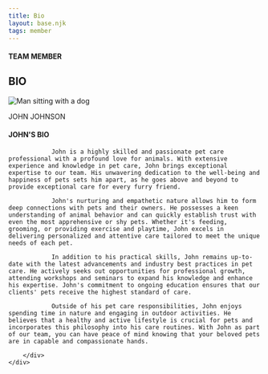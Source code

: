 ```yaml
---
title: Bio
layout: base.njk
tags: member
---
```

<section class="team-member-bio">
    <div class="about-us-header">
        <div>
            <div id="vertical-line"></div>
        </div>
        <div class="header-text">
            <h4>TEAM MEMBER</h6>
            <h1 id="team-header">BIO</h1>
        </div>
    </div>
    <div class="team-member-img-and-bio">
        <div class="team-member-img">
            <div>
                <img src="\images\team-member3.png" alt="Man sitting  with a dog">
                <p>JOHN JOHNSON</p>
            </div>
        </div>
        <div class="team-member-info">
            <h4>JOHN'S BIO</h4>

                John is a highly skilled and passionate pet care professional with a profound love for animals. With extensive experience and knowledge in pet care, John brings exceptional expertise to our team. His unwavering dedication to the well-being and happiness of pets sets him apart, as he goes above and beyond to provide exceptional care for every furry friend.

                John's nurturing and empathetic nature allows him to form deep connections with pets and their owners. He possesses a keen understanding of animal behavior and can quickly establish trust with even the most apprehensive or shy pets. Whether it's feeding, grooming, or providing exercise and playtime, John excels in delivering personalized and attentive care tailored to meet the unique needs of each pet.

                In addition to his practical skills, John remains up-to-date with the latest advancements and industry best practices in pet care. He actively seeks out opportunities for professional growth, attending workshops and seminars to expand his knowledge and enhance his expertise. John's commitment to ongoing education ensures that our clients' pets receive the highest standard of care.

                Outside of his pet care responsibilities, John enjoys spending time in nature and engaging in outdoor activities. He believes that a healthy and active lifestyle is crucial for pets and incorporates this philosophy into his care routines. With John as part of our team, you can have peace of mind knowing that your beloved pets are in capable and compassionate hands.

        </div>
    </div>
</section>